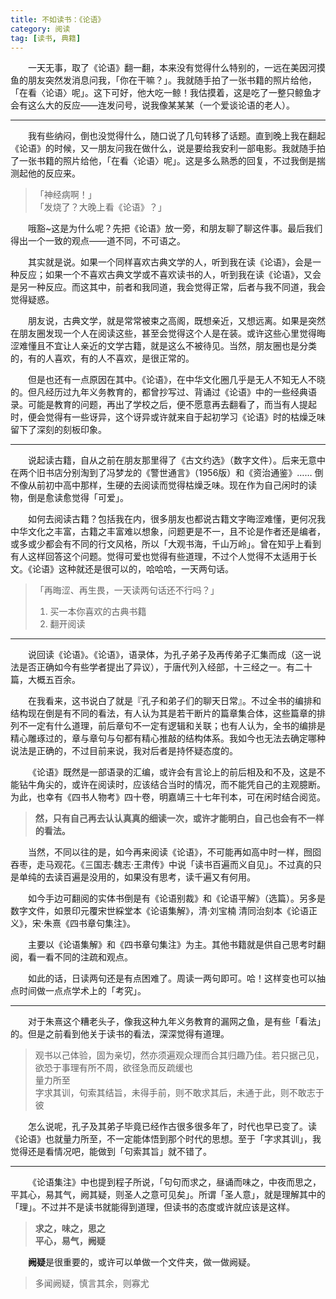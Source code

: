 ```yaml
---
title: 不如读书：《论语》
category: 阅读
tag: [读书, 典籍]
---
```


&emsp;&emsp;一天无事，取了《论语》翻一翻，本来没有觉得什么特别的，一远在美因河摸鱼的朋友突然发消息问我，「你在干嘛？」。我就随手拍了一张书籍的照片给他，「在看〈论语〉呢」。这下可好，他大吃一鲸！我估摸着，这是吃了一整只鲸鱼才会有这么大的反应——连发问号，说我像某某某（一个爱谈论语的老人）。<br>


----------


&emsp;&emsp;我有些纳闷，倒也没觉得什么，随口说了几句转移了话题。直到晚上我在翻起《论语》的时候，又一朋友问我在做什么，说是要给我安利一部电影。我就随手拍了一张书籍的照片给他，「在看〈论语〉呢」。这是多么熟悉的回复，不过我倒是揣测起他的反应来。<br>

> 「神经病啊！」<br>
> 「发烧了？大晚上看《论语》？」

&emsp;&emsp;哦豁~这是为什么呢？先把《论语》放一旁，和朋友聊了聊这件事。最后我们得出一个一致的观点——道不同，不可语之。<br>

&emsp;&emsp;其实就是说。如果一个同样喜欢古典文学的人，听到我在读《论语》，会是一种反应；如果一个不喜欢古典文学或不喜欢读书的人，听到我在读《论语》，又会是另一种反应。而这其中，前者和我同道，我会觉得正常，后者与我不同道，我会觉得疑惑。<br>

&emsp;&emsp;朋友说，古典文学，就是常常被束之高阁，既想亲近，又想远离。如果是突然在朋友圈发现一个人在阅读这些，甚至会觉得这个人是在装。或许这些心里觉得晦涩难懂且不宜让人亲近的文学古籍，就是这么不被待见。当然，朋友圈也是分类的，有的人喜欢，有的人不喜欢，是很正常的。<br>

&emsp;&emsp;但是也还有一点原因在其中。《论语》，在中华文化圈几乎是无人不知无人不晓的。但凡经历过九年义务教育的，都曾抄写过、背诵过《论语》中的一些经典语录。可能是教育的问题，再出了学校之后，便不愿意再去翻看了，而当有人提起时，便会觉得有一些讶异，这个讶异或许就来自于起初学习《论语》时的枯燥乏味留下了深刻的刻板印象。<br>


----------

&emsp;&emsp;说起读古籍，自从之前在朋友那里得了《古文约选》（数字文件）。后来无意中在两个旧书店分别淘到了冯梦龙的《警世通言》（1956版）和《资治通鉴》…… 倒不像从前初中高中那样，生硬的去阅读而觉得枯燥乏味。现在作为自己闲时的读物，倒是愈读愈觉得「可爱」。<br>

&emsp;&emsp;如何去阅读古籍？包括我在内，很多朋友也都说古籍文字晦涩难懂，更何况我中华文化之丰富，古籍之丰富难以想象，问题更是不一，且不论是作者还是编者，或多或少都会有不同的行文风格，所以「大观书海，千山万岭」。曾在知乎上看到有人这样回答这个问题。觉得可爱也觉得有些道理，不过个人觉得不太适用于长文。《论语》这种就还是很可以的，哈哈哈，一天两句话。<br>

> 「再晦涩、再生畏，一天读两句话还不行吗？」<br>
> 1. 买一本你喜欢的古典书籍<br>
> 2. 翻开阅读<br>


----------

&emsp;&emsp;说回读《论语》。《论语》，语录体，为孔子弟子及再传弟子汇集而成（这一说法是否正确如今有些学者提出了异议），于唐代列入经部，十三经之一。有二十篇，大概五百余。<br>

&emsp;&emsp;在我看来，这书说白了就是『孔子和弟子们的聊天日常』。不过全书的编排和结构现在倒是有不同的看法，有人认为其是若干断片的篇章集合体，这些篇章的排列不一定有什么道理，前后章句不一定有逻辑和关联；也有人认为，全书的编排是精心雕琢过的，章与章句与句都有精心推敲的结构体系。我如今也无法去确定哪种说法是正确的，不过目前来说，我对后者是持怀疑态度的。<br>

&emsp;&emsp;《论语》既然是一部语录的汇编，或许会有言论上的前后相及和不及，这是不能钻牛角尖的，或许在阅读时，应该结合当时的情况，而不能凭自己的主观臆断。为此，也幸有《四书人物考》四十卷，明嘉靖三十七年刊本，可在闲时结合阅览。<br>

> **然，只有自己再去认认真真的细读一次，或许才能明白，自己也会有不一样的看法。**



&emsp;&emsp;当然，不同以往的是，如今再来阅读《论语》，不可能再如高中时一样，囫囵吞枣，走马观花。《三国志·魏志·王肃传》中说「读书百遍而义自见」。不过真的只是单纯的去读百遍是没用的，如果没有思考，读千遍又有何用。<br>

&emsp;&emsp;如今手边可翻阅的实体书倒是有《论语别裁》和《论语平解》（选篇）。另多是数字文件，如景印元覆宋世綵堂本《论语集解》，清·刘宝楠 清同治刻本《论语正义》，宋·朱熹《四书章句集注》。<br>

&emsp;&emsp;主要以《论语集解》和《四书章句集注》为主。其他书籍就是供自己思考时翻阅，看一看不同的注疏和观点。<br>

&emsp;&emsp;如此的话，日读两句还是有点困难了。周读一两句即可。哈！这样变也可以抽点时间做一点点学术上的「考究」。<br>


----------


&emsp;&emsp;对于朱熹这个糟老头子，像我这种九年义务教育的漏网之鱼，是有些「看法」的。但是之前看到他关于读书的看法，深深觉得有道理。<br>

> 观书以己体验，固为亲切，然亦须遍观众理而合其归趣乃佳。若只据己见，欲恐于事理有所不周，欲径急而反疏缓也<br>
> 量力所至<br>
> 字求其训，句索其结旨，未得手前，则不敢求其后，未通于此，则不敢志于彼<br>

&emsp;&emsp;怎么说呢，孔子及其弟子毕竟已经作古很多很多年了，时代也早已变了。读《论语》也就量力所至，不一定能体悟到那个时代的思想。至于「字求其训」，我觉得还是看情况吧，能做到「句索其旨」就不错了。<br>


----------


&emsp;&emsp;《论语集注》中也提到程子所说，「句句而求之，昼诵而味之，中夜而思之，平其心，易其气，阙其疑，则圣人之意可见矣」。所谓「圣人意」，就是理解其中的「理」。不过并不是读书就能得到道理，但读书的态度或许就应该是这样。<br>

> **求之，味之，思之**<br>
> **平心，易气，阙疑**<br>



&emsp;&emsp;**阙疑**是很重要的，或许可以单做一个文件夹，做一做阙疑。<br>

> 多闻阙疑，慎言其余，则寡尤
